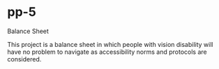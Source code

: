 # pp-5
Balance Sheet

This project is a balance sheet in which people with vision disability will have no problem to navigate as accessibility norms and protocols are considered.
